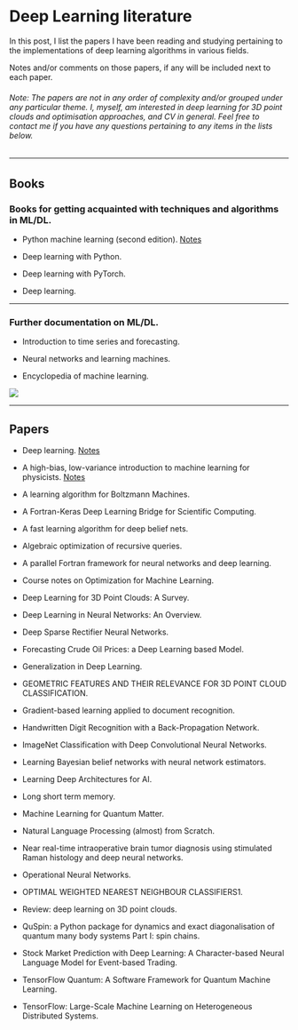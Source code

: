 # Deep Learning literature

In this post, I list the papers I have been reading and studying pertaining to the implementations of deep learning algorithms in various fields.

Notes and/or comments on those papers, if any will be included next to each paper.

<H6>
Note: The papers are not in any order of complexity and/or grouped under any particular theme. I, myself, am interested in deep learning for 3D point clouds and optimisation approaches, and CV in general. Feel free to contact me if you have any questions pertaining to any items in the lists below. 
<H6>
  
------------------------------------
  
## Books

### Books for getting acquainted with techniques and algorithms in ML/DL.

- Python machine learning (second edition). [Notes]()

- Deep learning with Python.

- Deep learning with PyTorch.

- Deep learning.

------------------------------------

### Further documentation on ML/DL.

- Introduction to time series and forecasting.

- Neural networks and learning machines. 

- Encyclopedia of machine learning. 

<img src="https://render.githubusercontent.com/render/math?math= ">

-------------------------------------

## Papers

- Deep learning. [Notes]()

- A high-bias, low-variance introduction to machine learning for physicists. [Notes]()

- A learning algorithm for Boltzmann Machines.

- A Fortran-Keras Deep Learning Bridge for Scientific Computing.

- A fast learning algorithm for deep belief nets.

- Algebraic optimization of recursive queries. 

- A parallel Fortran framework for neural networks and deep learning.

- Course notes on Optimization for Machine Learning.

- Deep Learning for 3D Point Clouds: A Survey.

- Deep Learning in Neural Networks: An Overview.

- Deep Sparse Rectifier Neural Networks.

- Forecasting Crude Oil Prices: a Deep Learning based Model.

- Generalization in Deep Learning.

- GEOMETRIC FEATURES AND THEIR RELEVANCE FOR 3D POINT CLOUD CLASSIFICATION. 

- Gradient-based learning applied to document recognition.

- Handwritten Digit Recognition with a Back-Propagation Network.

- ImageNet Classification with Deep Convolutional Neural Networks.

- Learning Bayesian belief networks with neural network estimators.

- Learning Deep Architectures for AI.

- Long short term memory.

- Machine Learning for Quantum Matter.

- Natural Language Processing (almost) from Scratch.

- Near real-time intraoperative brain tumor diagnosis using stimulated Raman histology and deep neural networks.

- Operational Neural Networks.

- OPTIMAL WEIGHTED NEAREST NEIGHBOUR CLASSIFIERS1.

- Review: deep learning on 3D point clouds.

- QuSpin: a Python package for dynamics and exact diagonalisation of quantum many body systems
Part I: spin chains.

- Stock Market Prediction with Deep Learning: A Character-based Neural Language Model for Event-based Trading.

- TensorFlow Quantum: A Software Framework for Quantum Machine Learning.

- TensorFlow: Large-Scale Machine Learning on Heterogeneous Distributed Systems.
